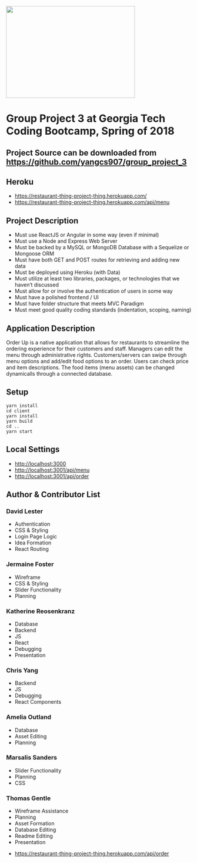 <img src="https://i.imgur.com/LYNBtdW.png" width="350" height="250">

# Group Project 3 at Georgia Tech Coding Bootcamp, Spring of 2018

## Project Source can be downloaded from https://github.com/yangcs907/group_project_3

## Heroku
+ https://restaurant-thing-project-thing.herokuapp.com/
+ https://restaurant-thing-project-thing.herokuapp.com/api/menu

## Project Description

- Must use ReactJS or Angular in some way (even if minimal)
- Must use a Node and Express Web Server
- Must be backed by a MySQL or MongoDB Database with a Sequelize or Mongoose ORM  
- Must have both GET and POST routes for retrieving and adding new data
- Must be deployed using Heroku (with Data)
- Must utilize at least two libraries, packages, or technologies that we haven’t discussed
- Must allow for or involve the authentication of users in some way
- Must have a polished frontend / UI 
- Must have folder structure that meets MVC Paradigm
- Must meet good quality coding standards (indentation, scoping, naming)

## Application Description
Order Up is a native application that allows for restaurants to streamline the ordering experience for their customers and staff.
Managers can edit the menu through administrative rights. Customers/servers can swipe through menu options and add/edit food options to an order. Users can check price and item descriptions. The food items (menu assets) can be changed dynamicalls through a connected database. 

## Setup

```
yarn install
cd client
yarn install
yarn build
cd ..
yarn start
```
## Local Settings
+ <http://localhost:3000>
+ <http://localhost:3001/api/menu>
+ <http://localhost:3001/api/order>

## Author & Contributor List
### David Lester
- Authentication
- CSS & Styling
- Login Page Logic
- Idea Formation
- React Routing

### Jermaine Foster
- Wireframe
- CSS & Styling
- Slider Functionality
- Planning

### Katherine Reosenkranz
- Database
- Backend
- JS
- React
- Debugging
- Presentation 

### Chris Yang
- Backend
- JS
- Debugging
- React Components

### Amelia Outland
- Database
- Asset Editing
- Planning 

### Marsalis Sanders
- Slider Functionality
- Planning
- CSS

### Thomas Gentle
- Wireframe Assistance
- Planning
- Asset Formation
- Database Editing
- Readme Editing
- Presentation




+ https://restaurant-thing-project-thing.herokuapp.com/api/order
